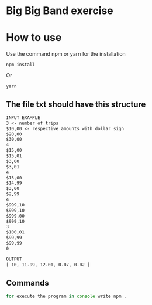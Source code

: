# Big Big Band exercise <h1> How to use

Use the command npm or yarn for the installation

```npm
npm install
```
Or

```yarn 
yarn
```

## The file txt  should have this structure

```txt
INPUT EXAMPLE
3 <- number of trips
$10,00 <- respective amounts with dollar sign
$20,00
$30,00
4
$15,00
$15,01
$3,00
$3,01
4
$15,00
$14,99
$3,00
$2,99
4
$999,10
$999,10
$999,00
$999,10
3
$100,01
$99,99
$99,99
0
```

```txt
OUTPUT
[ 10, 11.99, 12.01, 0.07, 0.02 ]
```

## Commands

```javascript 
for execute the program in console write npm .
```